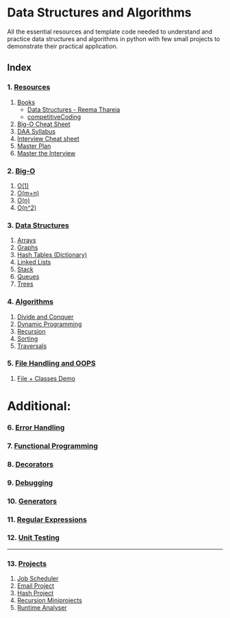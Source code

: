 # Data Structures and Algorithms


All the essential resources and template code needed to understand and practice data structures and algorithms in python with few small projects to demonstrate their practical application.

## Index

### 1.  [Resources](/01.%20Resources/)
1. [Books](/01.%20Resources/Books/)
    - [Data Structures - Reema Thareja](/01.%20Resources/Books/Data%20Structures%20-%20Reema%20Thareja.pdf)
    - [competitiveCoding](https://github.com/mihirs16/Data-Structures-and-Algorithms-Python/blob/master/01.%20Resources/Books/competitiveCoding.pdf)
2. [Big-O Cheat Sheet](/01.%20Resources/BigO-cheat-sheet.pdf)
3. [DAA Syllabus](/01.%20Resource/DAA%20Syllabus.pdf)
4. [Interview Cheat sheet](/01.%20Resources/Interview%20cheatsheet.pdf)
5. [Master Plan](/01.%20Resources/Master%20Plan.pdf)
6. [Master the Interview](/01.%20Resources/Master_the_Interview.pdf)

### 2. [Big-O](/02.%20Big-O/)
1. [O(1)](/02.%20Big-O/O(1).py)
2. [O(m+n)](/02.%20Big-O/O(m%20+%20n).py)
3. [O(n)](/02.%20Big-O/O(m%20x%20n).py)
4. [O(n^2)](/02.%20Big-O/O(n^2).py)

### 3.  [Data Structures](/03.%20Data%20Structures/)
1. [Arrays](/03.%20Data%20Structures/Arrays/)
2. [Graphs](/03.%20Data%20Structures/Graphs)
3. [Hash Tables (Dictionary)](/03.%20Data%20Structures/Hash%20Tables)
4. [Linked Lists](/03.%20Data%20Structures/Linked%20Lists)
5. [Stack](/03.%20Data%20Structures/Queues)
6. [Queues](/03.%20Data%20Structures/Stacks)
7. [Trees](/03.%20Data%20Structures/Trees)
 
### 4.  [Algorithms](/04.%20Algorithms/)
1. [Divide and Conquer](/04.%20Algorithms/Divide%20and%20Conquer/)
2. [Dynamic Programming](/04.%20Algorithms/Dynamic%20Programming/)
3. [Recursion](/04.%20Algorithms/Recursion/)
4. [Sorting](/04.%20Algorithms/Sorting/)
5. [Traversals](/04.%20Algorithms/Traversals)

### 5.  [File Handling and OOPS](/05.%20File%20Handling%20and%20OOPS/)
1. [File + Classes Demo](/05.%20File%20Handling%20and%20OOPS/file%2Bclasses.py)

# Additional: 

### 6.  [Error Handling](/06.%20Error%20Handling/)

### 7.  [Functional Programming](/07.%20Functional%20Programming/) 

### 8. [Decorators](/08.%20Decorators/)

### 9. [Debugging](/09.%20Debugging/)

### 10.  [Generators](/10.%20Generators/)

### 11.  [Regular Expressions](/11.%20Regular%20Expressions/)

### 12.  [Unit Testing](/12.%20Unit%20Testing/)

------------------------------------------

### 13.  ‍[Projects](/13.%20Mini-Projects/)
1. [Job Scheduler](/13.%20Mini-Projects/Job%20Scheduler)
2. [Email Project](/13.%20Mini-Projects/email_project)
3. [Hash Project](/13.%20Mini-Projects/hash_project)
4. [Recursion Miniprojects](/13.%20Mini-Projects/recursion_miniprojects)
5. [Runtime Analyser](/13.%20Mini-Projects/runtime_analyser)

